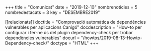 +++
title           = "Comunicat"
date	 	  	    = "2019-12-10"
nombrenoticies  = 5
nombredestacats = 3
key 		  	    = "DESEMBRE2019"

[[relacionats]]
doctitle          = "Comprovació automàtica de dependències vulnerables per aplicacions Canigó"
docdescription    = "How-to per configurar i fer-ne ús del plugin dependency-check per trobar dependències vulnerables"
docurl            = "/howtos/2019-08-13-Howto-Dependency-check/"
doctype           = "HTML"
+++
